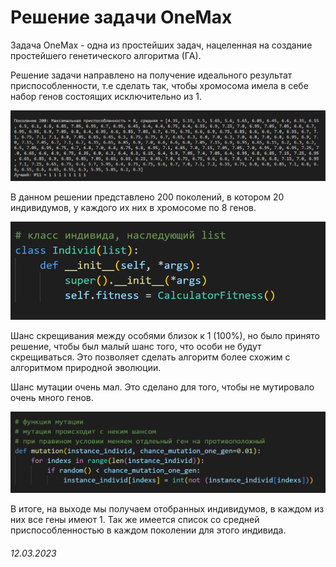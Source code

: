 # Решение задачи OneMax

Задача OneMax - одна из простейших задач, нацеленная на создание простейшего генетического алгоритма (ГА).

Решение задачи направлено на получение идеального результат приспособленности, т.е сделать так, чтобы хромосома имела в себе набор генов состоящих исключительно из 1. 

![пример ответа](/img/1.png)

В данном решении представлено 200 поколений, в котором 20 индивидумов, у каждого их них в хромосоме по 8 генов.

![индивид](/img/2.png)

Шанс скрещивания между особями близок к 1 (100%), но было принято решение, чтобы был малый шанс того, что особи не будут скрещиваться. Это позволяет сделать алгоритм более схожим с алгоритмом природной эволюции.

Шанс мутации очень мал. Это сделано для того, чтобы не мутировало очень много генов.

![мутация](/img/3.png)


В итоге, на выходе мы получаем отобранных индивидумов, в каждом из них все гены имеют 1. Так же имеется список со средней приспособленностью в каждом поколении для этого индивида.



###### 12.03.2023
